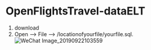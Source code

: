 # OpenFlightsTravel-dataELT

1. download 
2. Open --> File --> /locationofyourfile/yourfile.sql. 
![WeChat Image_20190922103559](https://user-images.githubusercontent.com/44200835/65380861-1444e300-dd28-11e9-9749-49d47b8b770a.jpg)
